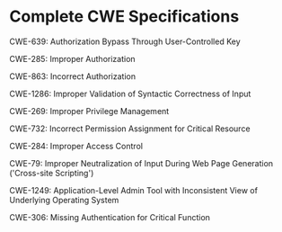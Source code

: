 

# Complete CWE Specifications

CWE-639: Authorization Bypass Through User-Controlled Key

CWE-285: Improper Authorization

CWE-863: Incorrect Authorization

CWE-1286: Improper Validation of Syntactic Correctness of Input

CWE-269: Improper Privilege Management

CWE-732: Incorrect Permission Assignment for Critical Resource

CWE-284: Improper Access Control

CWE-79: Improper Neutralization of Input During Web Page Generation ('Cross-site Scripting')

CWE-1249: Application-Level Admin Tool with Inconsistent View of Underlying Operating System

CWE-306: Missing Authentication for Critical Function